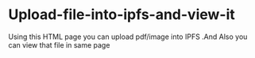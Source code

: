 # Upload-file-into-ipfs-and-view-it
Using this HTML page you can upload pdf/image into IPFS .And Also you can view that file in same page
